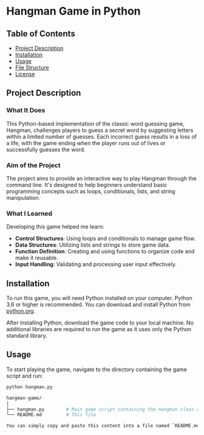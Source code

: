 # Hangman Game in Python

## Table of Contents
- [Project Description](#project-description)
- [Installation](#installation)
- [Usage](#usage)
- [File Structure](#file-structure)
- [License](#license)

## Project Description

### What It Does
This Python-based implementation of the classic word guessing game, Hangman, challenges players to guess a secret word by suggesting letters within a limited number of guesses. Each incorrect guess results in a loss of a life, with the game ending when the player runs out of lives or successfully guesses the word.

### Aim of the Project
The project aims to provide an interactive way to play Hangman through the command line. It's designed to help beginners understand basic programming concepts such as loops, conditionals, lists, and string manipulation.

### What I Learned
Developing this game helped me learn:
- **Control Structures**: Using loops and conditionals to manage game flow.
- **Data Structures**: Utilizing lists and strings to store game data.
- **Function Definition**: Creating and using functions to organize code and make it reusable.
- **Input Handling**: Validating and processing user input effectively.

## Installation

To run this game, you will need Python installed on your computer. Python 3.6 or higher is recommended. You can download and install Python from [python.org](https://www.python.org/downloads/).

After installing Python, download the game code to your local machine. No additional libraries are required to run the game as it uses only the Python standard library.

## Usage

To start playing the game, navigate to the directory containing the game script and run:

```bash
python hangman.py

hangman-game/
│
├── hangman.py        # Main game script containing the Hangman class and play_game function
└── README.md         # This file

You can simply copy and paste this content into a file named `README.md` in your project directory. This README will serve as a helpful guide for users and contributors to understand and interact with your Hangman game project effectively.

